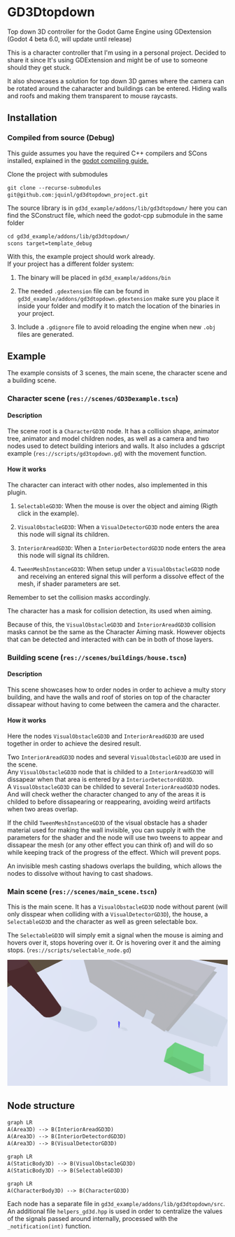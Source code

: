 # GD3Dtopdown
Top down 3D controller for the Godot Game Engine using GDextension (Godot 4 beta 6.0, will update until release)  

This is a character controller that I'm using in a personal project. Decided to share it since It's using GDExtension and might be of use to someone should they get stuck.  

It also showcases a solution for top down 3D games where the camera can be rotated around the caharacter and buildings can be entered. Hiding walls and roofs and making them transparent to mouse raycasts.  

## Installation
### Compiled from source (Debug)  

This guide assumes you have the required C++ compilers and SCons installed, explained in the [godot compiling guide.](https://docs.godotengine.org/en/stable/development/compiling/index.html) 

Clone the project with submodules  
```
git clone --recurse-submodules git@github.com:jquinl/gd3dtopdown_project.git
```  
The source library is in `gd3d_example/addons/lib/gd3dtopdown/` here you can find the SConstruct file, which need the godot-cpp submodule in the same folder  
```
cd gd3d_example/addons/lib/gd3dtopdown/
scons target=template_debug
```  
With this, the example project should work already.  
If your project has a different folder system:  

1. The binary will be placed in `gd3d_example/addons/bin`  

2. The needed `.gdextension` file can be found in `gd3d_example/addons/gd3dtopdown.gdextension`  make sure you place it inside your folder and modify it to match the location of the binaries in your project.

3. Include a `.gdignore` file to avoid reloading the engine when new `.obj` files are generated.  

## Example
The example consists of 3 scenes, the main scene, the character scene and a building scene.

### Character scene (`res://scenes/GD3Dexample.tscn`)  
#### Description  
  
The scene root is a `CharacterGD3D` node. It has a collision shape, animator tree, animator and model children nodes, as well as a camera and two nodes used to detect building interiors and walls.
It also includes a gdscript example (`res://scripts/gd3topdown.gd`) with the movement function.

#### How it works  

The character can interact with other nodes, also implemented in this plugin.  

1. `SelectableGD3D`: When the mouse is over the object and aiming (Rigth click in the example).

2. `VisualObstacleGD3D`: When a `VisualDetectorGD3D` node enters the area this node will signal its children.  

3. `InteriorAreadGD3D`: When a `InteriorDetectordGD3D` node enters the area this node will signal its children.  

4. `TweenMeshInstanceGD3D`: When setup under a `VisualObstacleGD3D` node and receiving an entered signal this will perform a dissolve effect of the mesh, if shader parameters are set.

Remember to set the collision masks accordingly.

The character has a mask for collision detection, its used when aiming.  

Because of this, the `VisualObstacleGD3D` and `InteriorAreadGD3D` collision masks cannot be the same as the Character Aiming mask. However objects that can be detected and interacted with can be in both of those layers.  

### Building scene (`res://scenes/buildings/house.tscn`)  
#### Description  

This scene showcases how to order nodes in order to achieve a multy story building, and have the walls and roof of stories on top of the character dissapear without having to come between the camera and the character.  

#### How it works  
Here the nodes  `VisualObstacleGD3D` and `InteriorAreadGD3D` are used together in order to achieve the desired result. 

Two `InteriorAreadGD3D` nodes and several `VisualObstacleGD3D` are used in the scene.  
Any `VisualObstacleGD3D` node that is childed to a `InteriorAreadGD3D` will dissapear when that area is entered by a `InteriorDetectordGD3D`.  
A `VisualObstacleGD3D` can be childed to several `InteriorAreadGD3D` nodes. And will check wether the character changed to any of the areas it is childed to before dissapearing or reappearing, avoiding weird artifacts when two areas overlap.  

If the child `TweenMeshInstanceGD3D` of the visual obstacle has a shader material used for making the wall invisible, you can supply it with the parameters for the shader and the node will use two tweens to appear and dissapear the mesh (or any other effect you can think of) and will do so while keeping track of the progress of the effect.
Which will prevent pops.

An invisible mesh casting shadows overlaps the building, which allows the nodes to dissolve without having to cast shadows.

### Main scene (`res://scenes/main_scene.tscn`)

This is the main scene. It has a `VisualObstacleGD3D` node without parent (will only disspear when colliding with a `VisualDetectorGD3D`), the house, a `SelectableGD3D` and the character as well as green selectable box.

The `SelectableGD3D` will simply emit a signal when the mouse is aiming and hovers over it, stops hovering over it. Or is hovering over it and the aiming stops. (`res://scripts/selectable_node.gd`)

![main_scene](./images/main_scene.png "Main Scene")  

## Node structure  
```mermaid
graph LR
A(Area3D) --> B(InteriorAreadGD3D)  
A(Area3D) --> B(InteriorDetectordGD3D)  
A(Area3D) --> B(VisualDetectorGD3D)  
```  
  
```mermaid
graph LR
A(StaticBody3D) --> B(VisualObstacleGD3D)  
A(StaticBody3D) --> B(SelectableGD3D)  
```
  
```mermaid
graph LR
A(CharacterBody3D) --> B(CharacterGD3D)  
```
Each node has a separate file in `gd3d_example/addons/lib/gd3dtopdown/src`. An additional file `helpers_gd3d.hpp` is used in order to centralize the values of the signals passed around internally, processed with the `_notification(int)` function.  

